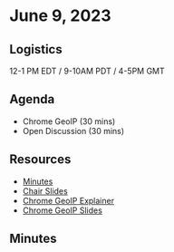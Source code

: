 # June 9, 2023

## Logistics

12-1 PM EDT / 9-10AM PDT / 4-5PM GMT

## Agenda

* Chrome GeoIP (30 mins)
* Open Discussion (30 mins)

## Resources

* [Minutes](https://docs.google.com/document/d/1GaVSYo_815aG5izRGmwLZTl8wbbOun2FiXCGH6FbG-Q/edit?usp=sharing)
* [Chair Slides](https://docs.google.com/presentation/d/1BJa0uh-wwfmRH_qugO2b9r_VIEf9l0Uzj5vr23YYhcY/edit?usp=sharing&resourcekey=0-iaeeQvkc2X2PV-P30BKK0g)
* [Chrome GeoIP Explainer](https://github.com/GoogleChrome/ip-protection/blob/master/Explainer-GeoIP.md)
* [Chrome GeoIP Slides](https://docs.google.com/presentation/d/17X0U1eszO-RjvbgA4z809lYd9mFF94PdDyUGBlRrEAo/edit?usp=sharing)

## Minutes

